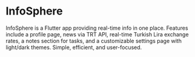 # InfoSphere
InfoSphere is a Flutter app providing real-time info in one place. Features include a profile page, news via TRT API, real-time Turkish Lira exchange rates, a notes section for tasks, and a customizable settings page with light/dark themes. Simple, efficient, and user-focused.
